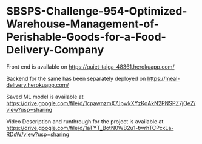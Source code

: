# SBSPS-Challenge-954-Optimized-Warehouse-Management-of-Perishable-Goods-for-a-Food-Delivery-Company

Front end is available on https://quiet-taiga-48361.herokuapp.com/

Backend for the same has been separately deployed on https://meal-delivery.herokuapp.com/

Saved ML model is available at https://drive.google.com/file/d/1cpawnzmX7JpwkXYzKqAkN2PNSPZ7jOeZ/view?usp=sharing

Video Description and runthrough for the project is available at https://drive.google.com/file/d/1aTYT_BotN0WB2u1-twrhTCPcxLa-RDsW/view?usp=sharing

